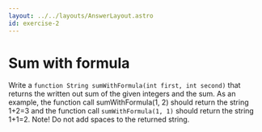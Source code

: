 ```yaml
---
layout: ../../layouts/AnswerLayout.astro
id: exercise-2
---
```


#  Sum with formula

Write a `function String sumWithFormula(int first, int second)` that returns the written out sum of the given integers and the sum. As an example, the function call sumWithFormula(1, 2) should return the string 1+2=3 and the function call `sumWithFormula(1, 1)` should return the string 1+1=2. Note! Do not add spaces to the returned string.